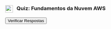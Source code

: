 <div class="quiz-container" id="quiz-cloud-container">
    <h3><img src="https://api.iconify.design/mdi/cloud-question-outline.svg?color=currentColor" width="24" style="vertical-align:middle; margin-right:8px;" /> Quiz: Fundamentos da Nuvem AWS</h3>
    <form class="quiz-form">
        </form>
    <button class="submit-quiz-btn">Verificar Respostas</button>
    <button class="redo-quiz-btn" style="display:none; margin-left: 1rem;">Refazer Quiz</button>
    <div class="quiz-results"></div>
</div>

<script>
    (function() {
        const quizContainer = document.getElementById('quiz-cloud-container');
        if (!quizContainer) return;

        const quizForm = quizContainer.querySelector('.quiz-form');
        const submitBtn = quizContainer.querySelector('.submit-quiz-btn');
        const redoBtn = quizContainer.querySelector('.redo-quiz-btn');
        const resultsContainer = quizContainer.querySelector('.quiz-results');

        const quizData = [
            {
                question: "Qual das seguintes opções é uma das seis vantagens da computação em nuvem da AWS?",
                options: ["Aumentar as despesas de capital (CapEx).", "Adivinhar a capacidade de infraestrutura.", "Trocar despesas de capital por despesas variáveis (OpEx).", "Implementação lenta de recursos."],
                answer: 2,
                explanation: "Uma das principais vantagens da nuvem é trocar o grande investimento inicial em hardware (CapEx) por um modelo de pagamento sob demanda (OpEx), onde você paga apenas pelo que usa."
            },
            {
                question: "No Modelo de Responsabilidade Compartilhada, qual das seguintes é uma responsabilidade da AWS?",
                options: ["Configurar as regras do Security Group.", "Criptografar os dados armazenados em um bucket S3.", "Gerenciar as permissões dos usuários IAM.", "Garantir a segurança física dos data centers."],
                answer: 3,
                explanation: "A AWS é responsável pela segurança *DA* nuvem, o que inclui o hardware, a infraestrutura global e a segurança física das instalações onde os serviços rodam."
            },
            {
                question: "Uma empresa precisa de servidores virtuais na nuvem para hospedar sua aplicação. Qual serviço da AWS ela deve usar?",
                options: ["Amazon S3", "AWS Lambda", "Amazon EC2", "Amazon RDS"],
                answer: 2,
                explanation: "O Amazon EC2 (Elastic Compute Cloud) é o serviço fundamental que fornece capacidade de computação segura e redimensionável na nuvem, permitindo que você provisione servidores virtuais (instâncias)."
            },
            {
                question: "Qual serviço da AWS é projetado para armazenamento de objetos e é ideal para guardar arquivos como imagens, vídeos e backups?",
                options: ["Amazon EBS", "Amazon EFS", "Amazon S3", "Amazon Glacier"],
                answer: 2,
                explanation: "O Amazon S3 (Simple Storage Service) é o serviço de armazenamento de objetos da AWS, conhecido por sua escalabilidade, durabilidade e baixo custo."
            },
            {
                question: "O que é uma Região da AWS?",
                options: ["Um único data center.", "Um local físico no mundo onde a AWS possui múltiplos data centers isolados.", "Um ponto de presença para entrega de conteúdo em cache.", "Uma rede virtual privada para um cliente."],
                answer: 1,
                explanation: "Uma Região é uma área geográfica, como São Paulo ou Norte da Virgínia. Cada Região é composta por múltiplas Zonas de Disponibilidade (AZs), que são data centers isolados."
            },
            {
                question: "Para obter alta disponibilidade e tolerância a falhas, um arquiteto deve projetar sua aplicação para rodar em:",
                options: ["Múltiplas instâncias na mesma Zona de Disponibilidade.", "Múltiplas Zonas de Disponibilidade.", "Múltiplas contas da AWS.", "Um único servidor de grande porte."],
                answer: 1,
                explanation: "As Zonas de Disponibilidade (AZs) são projetadas para serem independentes umas das outras. Distribuir sua aplicação entre múltiplas AZs garante que ela continue funcionando mesmo que um data center inteiro falhe."
            },
            {
                question: "Qual modelo de computação em nuvem remove a necessidade de gerenciar o sistema operacional e a plataforma, permitindo que o desenvolvedor foque apenas no código da aplicação?",
                options: ["IaaS (Infraestrutura como Serviço)", "PaaS (Plataforma como Serviço)", "SaaS (Software como Serviço)", "On-premises"],
                answer: 1,
                explanation: "Na PaaS, o provedor de nuvem gerencia o hardware, o sistema operacional e o ambiente de execução (como Java ou Python). O cliente apenas implanta e gerencia sua aplicação. O AWS Elastic Beanstalk é um exemplo."
            },
            {
                question: "Qual serviço da AWS é usado para criar uma rede virtual privada e isolada na nuvem?",
                options: ["Amazon CloudFront", "Amazon VPC", "Amazon Route 53", "AWS Direct Connect"],
                answer: 1,
                explanation: "O Amazon VPC (Virtual Private Cloud) é a sua fortaleza de rede na nuvem, permitindo que você defina seu próprio espaço de IP, sub-redes, tabelas de rotas e gateways."
            },
            {
                question: "Qual serviço da AWS é um banco de dados NoSQL totalmente gerenciado que oferece performance de milissegundos em qualquer escala?",
                options: ["Amazon RDS", "Amazon Aurora", "Amazon DynamoDB", "Amazon Redshift"],
                answer: 2,
                explanation: "O Amazon DynamoDB é o principal serviço NoSQL da AWS, ideal para aplicações que precisam de alta performance e escalabilidade, como games, e-commerce e IoT."
            },
            {
                question: "O princípio de 'pagar conforme o uso' (pay-as-you-go) é um exemplo de qual vantagem da nuvem AWS?",
                options: ["Agilidade", "Elasticidade", "Economia de custos", "Alcance global"],
                answer: 2,
                explanation: "O modelo de pagamento sob demanda elimina a necessidade de grandes investimentos iniciais em hardware, permitindo que as empresas paguem apenas pelos recursos que efetivamente consomem, o que leva a uma significativa economia de custos."
            },
            {
                question: "Qual serviço da AWS atua como uma CDN (Rede de Distribuição de Conteúdo) global?",
                options: ["Amazon S3", "Elastic Load Balancing", "Amazon CloudFront", "Amazon EC2"],
                answer: 2,
                explanation: "O Amazon CloudFront distribui seu conteúdo (vídeos, imagens, APIs) através de uma rede global de Pontos de Presença (Edge Locations), entregando-o aos usuários com baixa latência."
            },
            {
                question: "Qual serviço você usaria para gerenciar centralmente o acesso de usuários e permissões aos recursos da AWS?",
                options: ["AWS Organizations", "AWS IAM", "Amazon Cognito", "AWS Secrets Manager"],
                answer: 1,
                explanation: "O AWS IAM (Identity and Access Management) é o serviço fundamental para gerenciar quem pode fazer o quê na sua conta AWS, através de usuários, grupos, roles e políticas."
            },
            {
                question: "O que é escalabilidade horizontal (scaling out)?",
                options: ["Aumentar a potência (CPU/RAM) de uma única instância.", "Adicionar mais instâncias para distribuir a carga.", "Fazer backup de uma instância para outra Região.", "Reduzir o tamanho de uma instância para economizar."],
                answer: 1,
                explanation: "A escalabilidade horizontal adiciona mais 'trabalhadores' (instâncias) à frota, distribuindo o trabalho. É o oposto da escalabilidade vertical, que torna um único trabalhador mais forte."
            },
            {
                question: "Qual dos pilares do AWS Well-Architected Framework foca em garantir que os sistemas possam se recuperar de falhas e mitigar interrupções?",
                options: ["Excelência Operacional", "Segurança", "Confiabilidade (Reliability)", "Otimização de Custos"],
                answer: 2,
                explanation: "O pilar de Confiabilidade (ou Resiliência) cobre a capacidade de um sistema se recuperar de falhas de infraestrutura ou serviço, além de adquirir dinamicamente recursos para atender à demanda."
            },
            {
                question: "Qual serviço da AWS oferece um consultor automatizado que inspeciona seu ambiente e fornece recomendações de melhores práticas?",
                options: ["AWS Config", "Amazon Inspector", "AWS Trusted Advisor", "Amazon GuardDuty"],
                answer: 2,
                explanation: "O AWS Trusted Advisor analisa sua conta em cinco pilares (Custo, Performance, Segurança, Tolerância a Falhas, Limites de Serviço) e oferece recomendações para otimizar seu ambiente."
            },
            {
                question: "Qual modelo de implantação de nuvem combina infraestrutura local (on-premises) com a nuvem da AWS?",
                options: ["Nuvem Pública", "Nuvem Privada", "Nuvem Híbrida", "Nuvem Comunitária"],
                answer: 2,
                explanation: "Uma nuvem híbrida permite que dados e aplicações se movam entre um data center privado e uma nuvem pública, oferecendo maior flexibilidade e mais opções de implantação."
            },
            {
                question: "Qual serviço da AWS é um banco de dados relacional gerenciado?",
                options: ["Amazon DynamoDB", "Amazon S3", "Amazon EC2", "Amazon RDS"],
                answer: 3,
                explanation: "O Amazon RDS (Relational Database Service) facilita a configuração, operação e escalabilidade de bancos de dados relacionais na nuvem, suportando motores como MySQL, PostgreSQL, etc."
            },
            {
                question: "O que é o AWS Marketplace?",
                options: ["Um serviço para comprar nomes de domínio.", "Um fórum comunitário para usuários da AWS.", "Um catálogo digital de software de terceiros que rodam na AWS.", "Um serviço de monitoramento de custos."],
                answer: 2,
                explanation: "O AWS Marketplace é uma loja online onde você pode encontrar, comprar e implantar software de fornecedores independentes que já estão pré-configurados para rodar na AWS."
            },
            {
                question: "Qual é a principal função de um Elastic Load Balancer (ELB)?",
                options: ["Armazenar dados de forma durável.", "Distribuir o tráfego de entrada entre múltiplas instâncias EC2.", "Executar código serverless.", "Proteger contra ataques de negação de serviço."],
                answer: 1,
                explanation: "O ELB atua como um 'sinaleiro', distribuindo as requisições para um conjunto de servidores saudáveis, o que aumenta a disponibilidade e a tolerância a falhas da sua aplicação."
            },
            {
                question: "O que o serviço AWS Auto Scaling permite que você faça?",
                options: ["Aumentar manualmente o tamanho de uma instância.", "Ajustar automaticamente o número de instâncias EC2 para atender à demanda.", "Fazer backup automático de instâncias.", "Criptografar o tráfego de rede."],
                answer: 1,
                explanation: "O Auto Scaling monitora suas aplicações e ajusta automaticamente a capacidade (adicionando ou removendo instâncias EC2) para manter uma performance estável e previsível com o menor custo possível."
            },
            {
                question: "Qual serviço da AWS você usaria para auditar todas as chamadas de API feitas na sua conta?",
                options: ["Amazon CloudWatch", "AWS IAM", "AWS CloudTrail", "AWS Config"],
                answer: 2,
                explanation: "O AWS CloudTrail grava um histórico de todas as chamadas de API, fornecendo uma trilha de auditoria completa de quem fez o quê, quando e de onde na sua conta AWS."
            },
            {
                question: "Qual das seguintes opções NÃO é uma das cinco fases do Ciclo de Vida da Adoção da Nuvem?",
                options: ["Visão", "Fundação", "Migração", "Aquisição de Hardware"],
                answer: 3,
                explanation: "O Cloud Adoption Framework (CAF) descreve as fases de Visão, Fundação, Migração e Reinvenção. A aquisição de hardware é um conceito de data center tradicional, não da nuvem."
            },
            {
                question: "Qual serviço da AWS é usado para criar uma conexão de rede privada e dedicada entre seu data center e a AWS?",
                options: ["AWS VPN", "Amazon VPC", "AWS Direct Connect", "Internet Gateway"],
                answer: 2,
                explanation: "O AWS Direct Connect estabelece uma conexão de rede privada que contorna a internet pública, oferecendo maior largura de banda e uma experiência de rede mais consistente."
            },
            {
                question: "O que o Amazon S3 Glacier é projetado para fazer?",
                options: ["Hospedar sites estáticos de alta performance.", "Servir como um banco de dados de baixa latência.", "Armazenamento de longo prazo e arquivamento de dados a um custo extremamente baixo.", "Executar aplicações de contêineres."],
                answer: 2,
                explanation: "O S3 Glacier e o S3 Glacier Deep Archive são classes de armazenamento otimizadas para arquivamento de dados, onde os dados são acessados raramente e um tempo de recuperação de minutos ou horas é aceitável."
            },
            {
                question: "Qual plano de suporte da AWS oferece acesso a um Technical Account Manager (TAM) dedicado?",
                options: ["Basic", "Developer", "Business", "Enterprise"],
                answer: 3,
                explanation: "O suporte Enterprise é o nível mais alto, projetado para clientes de missão crítica, e inclui um TAM como um recurso proativo para ajudar a otimizar a arquitetura e as operações."
            }
        ];

        // O resto do script é genérico e não precisa ser colado novamente.
        // Apenas a função auto-invocável precisa ter o ID do container correto.
        function renderQuiz() {
            quizForm.innerHTML = '';
            quizData.forEach((q, index) => {
                const questionBlock = document.createElement('div');
                questionBlock.className = 'question-block';
                questionBlock.id = `q${index}`;
                const questionText = document.createElement('p');
                questionText.className = 'question-text';
                questionText.textContent = `${index + 1}. ${q.question}`;
                questionBlock.appendChild(questionText);
                const optionsList = document.createElement('ul');
                optionsList.className = 'options';
                q.options.forEach((option, optionIndex) => {
                    const listItem = document.createElement('li');
                    const label = document.createElement('label');
                    const radio = document.createElement('input');
                    radio.type = 'radio';
                    radio.name = `q${index}`;
                    radio.value = optionIndex;
                    label.appendChild(radio);
                    label.appendChild(document.createTextNode(' ' + option));
                    listItem.appendChild(label);
                    optionsList.appendChild(listItem);
                });
                questionBlock.appendChild(optionsList);
                const explanation = document.createElement('div');
                explanation.className = 'explanation';
                explanation.innerHTML = `<strong>Resposta e Explicação:</strong> ${q.explanation}`;
                questionBlock.appendChild(explanation);
                quizForm.appendChild(questionBlock);
            });
        }

        submitBtn.addEventListener('click', () => {
            let score = 0;
            quizData.forEach((q, index) => {
                const selectedOption = quizForm.querySelector(`input[name="q${index}"]:checked`);
                const questionBlock = document.getElementById(`q${index}`);
                const listItems = questionBlock.querySelectorAll('.options li');
                listItems.forEach(li => li.classList.remove('correct', 'incorrect'));
                questionBlock.querySelector('.explanation').style.display = 'none';

                if (selectedOption) {
                    const userAnswer = parseInt(selectedOption.value, 10);
                    const correctLi = listItems[q.answer];
                    const userLi = selectedOption.parentElement.parentElement;
                    if (userAnswer === q.answer) {
                        score++;
                        userLi.classList.add('correct');
                    } else {
                        userLi.classList.add('incorrect');
                        correctLi.classList.add('correct');
                    }
                } else {
                    const correctLi = listItems[q.answer];
                    correctLi.classList.add('correct');
                }
                questionBlock.querySelector('.explanation').style.display = 'block';
            });

            const percentage = Math.round((score / quizData.length) * 100);
            resultsContainer.innerHTML = `Sua pontuação final: ${score} de ${quizData.length} (${percentage}%)`;
            resultsContainer.classList.remove('success', 'fail');
            if (percentage >= 70) {
                resultsContainer.classList.add('success');
            } else {
                resultsContainer.classList.add('fail');
            }
            submitBtn.style.display = 'none';
            redoBtn.style.display = 'inline-block';
            quizContainer.scrollIntoView({ behavior: 'smooth' });
        });

        redoBtn.addEventListener('click', () => {
            resultsContainer.innerHTML = '';
            resultsContainer.classList.remove('success', 'fail');
            submitBtn.style.display = 'inline-block';
            redoBtn.style.display = 'none';
            renderQuiz();
            quizContainer.scrollIntoView({ behavior: 'smooth' });
        });

        renderQuiz();
    })();
</script>
